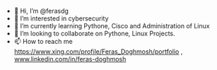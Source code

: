 - 👋 Hi, I’m @ferasdg
- 👀 I’m interested in cybersecurity
- 🌱 I’m currently learning Pythone, Cisco and Administration of Linux
- 💞️ I’m looking to collaborate on Pythone, Linux Projects.
- 📫 How to reach me https://www.xing.com/profile/Feras_Doghmosh/portfolio , www.linkedin.com/in/feras-doghmosh

<!---
ferasdg/ferasdg is a ✨ special ✨ repository because its `README.md` (this file) appears on your GitHub profile.
You can click the Preview link to take a look at your changes.
--->
